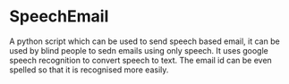# SpeechEmail
A python script which can be used to send speech based email, it can be used by blind people to sedn emails using only speech.
It uses google speech recognition to convert speech to text.
The email id can be even spelled so that it is recognised more easily.
